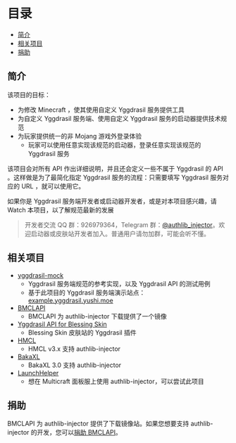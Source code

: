 <!-- START doctoc generated TOC please keep comment here to allow auto update -->
<!-- DON'T EDIT THIS SECTION, INSTEAD RE-RUN doctoc TO UPDATE -->
目录
=================

- [简介](#%E7%AE%80%E4%BB%8B)
- [相关项目](#%E7%9B%B8%E5%85%B3%E9%A1%B9%E7%9B%AE)
- [捐助](#%E6%8D%90%E5%8A%A9)

<!-- END doctoc generated TOC please keep comment here to allow auto update -->

## 简介
该项目的目标：
 * 为修改 Minecraft ，使其使用自定义 Yggdrasil 服务提供工具
 * 为自定义 Yggdrasil 服务端、使用自定义 Yggdrasil 服务的启动器提供技术规范
 * 为玩家提供统一的非 Mojang 游戏外登录体验
   * 玩家可以使用任意实现该规范的启动器，登录任意实现该规范的 Yggdrasil 服务

该项目会对所有 API 作出详细说明，并且还会定义一些不属于 Yggdrasil 的 API 。这样做是为了最简化指定 Yggdrasil 服务的流程：只需要填写 Yggdrasil 服务对应的 URL ，就可以使用它。

如果你是 Yggdrasil 服务端开发者或启动器开发者，或是对本项目感兴趣，请 Watch 本项目，以了解规范最新的发展

> 开发者交流 QQ 群：926979364，Telegram 群：[@authlib_injector](https://t.me/authlib_injector)。欢迎启动器或皮肤站开发者加入。普通用户请勿加群，可能会听不懂。

## 相关项目
 * [yggdrasil-mock](https://github.com/yushijinhun/yggdrasil-mock)
   * Yggdrasil 服务端规范的参考实现，以及 Yggdrasil API 的测试用例
   * 基于此项目的 Yggdrasil 服务端演示站点：[example.yggdrasil.yushi.moe](https://github.com/yushijinhun/yggdrasil-mock/wiki/演示站点)
 * [BMCLAPI](https://bmclapidoc.bangbang93.com/#api-Mirrors-Mirrors_authlib_injector)
   * BMCLAPI 为 authlib-injector 下载提供了一个镜像
 * [Yggdrasil API for Blessing Skin](https://blessing.netlify.app/yggdrasil-api/)
   * Blessing Skin 皮肤站的 Yggdrasil 插件
 * [HMCL](https://github.com/huanghongxun/HMCL)
   * HMCL v3.x 支持 authlib-injector
 * [BakaXL](https://www.bakaxl.com/)
   * BakaXL 3.0 支持 authlib-injector
 * [LaunchHelper](https://github.com/Codex-in-somnio/LaunchHelper)
   * 想在 Multicraft 面板服上使用 authlib-injector，可以尝试此项目

## 捐助
BMCLAPI 为 authlib-injector 提供了下载镜像站。如果您想要支持 authlib-injector 的开发，您可以[捐助 BMCLAPI](https://bmclapidoc.bangbang93.com/)。
